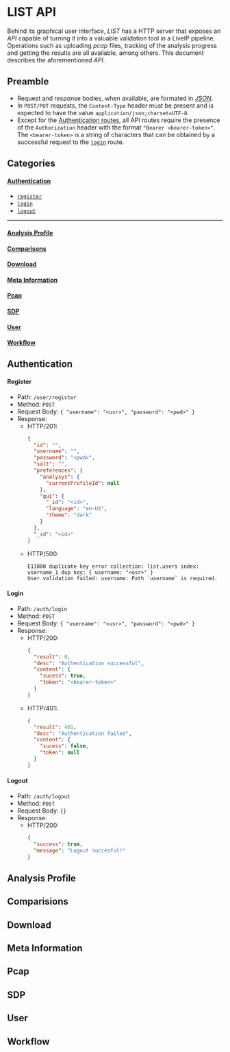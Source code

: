 # LIST API
Behind its graphical user interface, _LIST_ has a HTTP server that exposes an
_API_ capable of turning it into a valuable validation tool in a LiveIP pipeline.
Operations such as uploading _pcap_ files, tracking of the analysis progress and
getting the results are all available, among others. This document describes the
aforementioned _API_.

## Preamble
- Request and response bodies, when available, are formated in
  [_JSON_](https://www.json.org/json-en.html).
- In `POST/PUT` requests, the `Content-Type` header must be present and is
  expected to have the value `application/json;charset=UTF-8`.
- Except for the [Authentication routes](#authentication), all API routes
  require the presence of the `Authorization` header with the format
  `"Bearer <bearer-token>"`.  The `<bearer-token>` is a string of characters
  that can be obtained by a successful request to the [`login`](#login) route.

## Categories
#### [Authentication](#authentication)
- [`register`](#register)
- [`login`](#login)
- [`logout`](#logout)

---

#### [Analysis Profile](#analysis-profile)
#### [Comparisons](#comparisons)
#### [Download](#download)
#### [Meta Information](#meta-information)
#### [Pcap](#pcap)
#### [SDP](#sdp)
#### [User](#user)
#### [Workflow](#workflow)


## Authentication

#### Register
- Path: `/user/register`
- Method: `POST`
- Request Body: `{ "username": "<usr>", "password": "<pwd>" }`
- Response:
  * HTTP/201:
    ```json
    {
      "id": "",
      "username": "",
      "password": "<pwd>",
      "salt": "",
      "preferences": {
        "analysys": {
          "currentProfileId": null
        },
        "gui": {
          "_id": "<id>",
          "language": "en-US",
          "theme": "dark"
        }
      },
      "_id": "<id>"
    }
    ```
  * HTTP/500:
    ```
    E11000 duplicate key error collection: list.users index: username_1 dup key: { username: "<usr>" }
    User validation failed: username: Path `username` is required.
    ```
#### Login
- Path: `/auth/login`
- Method: `POST`
- Request Body: `{ "username": "<usr>", "password": "<pwd>" }`
- Response:
  * HTTP/200:
    ```json
    {
      "result": 0,
      "desc": "Authentication successful",
      "content": {
        "sucess": true,
        "token": "<bearer-token>"
      }
    }
    ```
  * HTTP/401:
    ```json
    {
      "result": 401,
      "desc": "Authentication failed",
      "content": {
        "sucess": false,
        "token": null
      }
    }
    ```

#### Logout
- Path: `/auth/logout`
- Method: `POST`
- Request Body: `{}`
- Response:
  * HTTP/200:
    ```json
    {
      "success": true,
      "message": "Logout succesful!"
    }
    ```


## Analysis Profile
## Comparisions
## Download
## Meta Information
## Pcap
## SDP
## User
## Workflow
